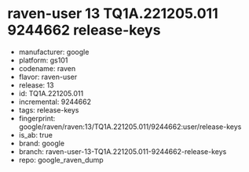 # raven-user 13 TQ1A.221205.011 9244662 release-keys
- manufacturer: google
- platform: gs101
- codename: raven
- flavor: raven-user
- release: 13
- id: TQ1A.221205.011
- incremental: 9244662
- tags: release-keys
- fingerprint: google/raven/raven:13/TQ1A.221205.011/9244662:user/release-keys
- is_ab: true
- brand: google
- branch: raven-user-13-TQ1A.221205.011-9244662-release-keys
- repo: google_raven_dump

